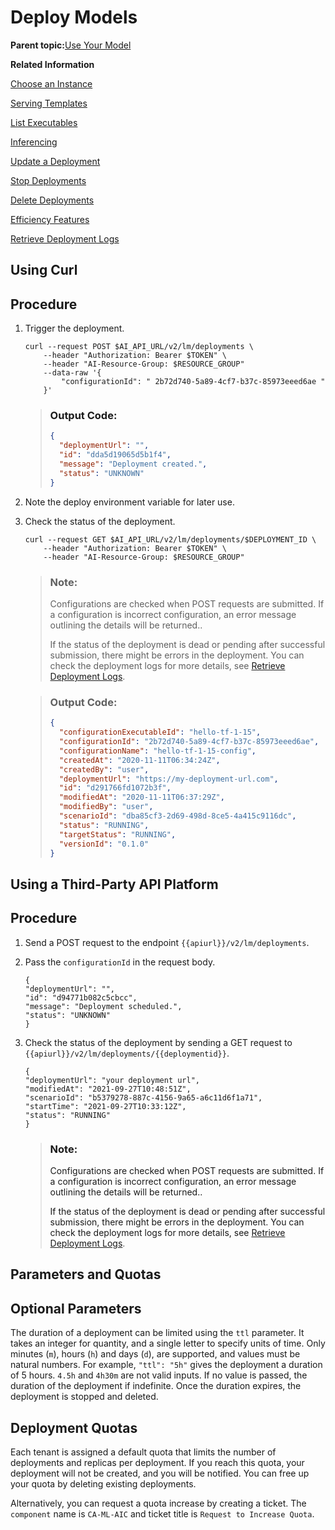 <!-- loiodd16e8ef75654dde831e7b812688e4fa -->

# Deploy Models

**Parent topic:**[Use Your Model](use-your-model-7f93e8f.md "You deploy your AI learning model to run inferences against it.")

**Related Information**  


[Choose an Instance](choose-an-instance-abd672f.md "You can configure SAP AI Core to use different infrastructure instances for different tasks, based on demand. SAP AI Core provides several preconfigured infrastructure bundles called “resource plans” and “instance types” for this purpose.")

[Serving Templates](serving-templates-20a8667.md "You use serving templates to manage your serving instances at the level of the main tenant. Serving templates define how a model is to be deployed.")

[List Executables](list-executables-6af8e60.md "An executable is a reusable template that defines a workflow or pipeline for tasks such as training a machine learning model or creating a deployment. It contains placeholders for input artifacts (datasets or models) and parameters (custom key-pair values) that enable the template to be reused in different scenarios.. You can list all of the executables in a resource group and get details of specific executables from a resource group. Serving templates are mapped to deployment executables.")

[Inferencing](inferencing-e348ecf.md "")

[Update a Deployment](update-a-deployment-9789ddd.md "")

[Stop Deployments](stop-deployments-b7d2577.md " ")

[Delete Deployments](delete-deployments-0193d17.md " ")

[Efficiency Features](efficiency-features-9fad26a.md "Discover features of the SAP AI Core runtime that improve efficiency and help manage resource consumption.")

[Retrieve Deployment Logs](retrieve-deployment-logs-4c86b88.md "Deployment and execution logs contain information about API processing and metrics.")

<a name="task_i3h_n13_tcc"/>

<!-- task\_i3h\_n13\_tcc -->

## Using Curl



<a name="task_i3h_n13_tcc__steps_klv_x3h_vcc"/>

## Procedure

1.  Trigger the deployment.

    ```
    curl --request POST $AI_API_URL/v2/lm/deployments \
        --header "Authorization: Bearer $TOKEN" \
        --header "AI-Resource-Group: $RESOURCE_GROUP"
        --data-raw '{
            "configurationId": " 2b72d740-5a89-4cf7-b37c-85973eeed6ae "
        }'
    
    ```

    > ### Output Code:  
    > ```json
    > {
    >   "deploymentUrl": "",
    >   "id": "dda5d19065d5b1f4",
    >   "message": "Deployment created.",
    >   "status": "UNKNOWN"
    > }
    > ```

2.  Note the deploy environment variable for later use.

3.  Check the status of the deployment.

    ```
    curl --request GET $AI_API_URL/v2/lm/deployments/$DEPLOYMENT_ID \
        --header "Authorization: Bearer $TOKEN" \
        --header "AI-Resource-Group: $RESOURCE_GROUP"   
    ```

    > ### Note:  
    > Configurations are checked when POST requests are submitted. If a configuration is incorrect configuration, an error message outlining the details will be returned..
    > 
    > If the status of the deployment is dead or pending after successful submission, there might be errors in the deployment. You can check the deployment logs for more details, see [Retrieve Deployment Logs](retrieve-deployment-logs-4c86b88.md).

    > ### Output Code:  
    > ```json
    > {
    >   "configurationExecutableId": "hello-tf-1-15",
    >   "configurationId": "2b72d740-5a89-4cf7-b37c-85973eeed6ae",
    >   "configurationName": "hello-tf-1-15-config",
    >   "createdAt": "2020-11-11T06:34:24Z",
    >   "createdBy": "user",
    >   "deploymentUrl": "https://my-deployment-url.com",
    >   "id": "d291766fd1072b3f",
    >   "modifiedAt": "2020-11-11T06:37:29Z",
    >   "modifiedBy": "user",
    >   "scenarioId": "dba85cf3-2d69-498d-8ce5-4a415c9116dc",
    >   "status": "RUNNING",
    >   "targetStatus": "RUNNING",
    >   "versionId": "0.1.0"
    > }
    > ```


<a name="task_cxf_n13_tcc"/>

<!-- task\_cxf\_n13\_tcc -->

## Using a Third-Party API Platform



<a name="task_cxf_n13_tcc__steps_zkd_whh_vcc"/>

## Procedure

1.  Send a POST request to the endpoint `{{apiurl}}/v2/lm/deployments`.

2.  Pass the `configurationId` in the request body.

    ```
    {
    "deploymentUrl": "",
    "id": "d94771b082c5cbcc",
    "message": "Deployment scheduled.",
    "status": "UNKNOWN"
    }
    ```

3.  Check the status of the deployment by sending a GET request to `{{apiurl}}/v2/lm/deployments/{{deploymentid}}`.

    ```
    {
    "deploymentUrl": "your deployment url",
    "modifiedAt": "2021-09-27T10:48:51Z",
    "scenarioId": "b5379278-887c-4156-9a65-a6c11d6f1a71",
    "startTime": "2021-09-27T10:33:12Z",
    "status": "RUNNING"
    }
    ```

    > ### Note:  
    > Configurations are checked when POST requests are submitted. If a configuration is incorrect configuration, an error message outlining the details will be returned..
    > 
    > If the status of the deployment is dead or pending after successful submission, there might be errors in the deployment. You can check the deployment logs for more details, see [Retrieve Deployment Logs](retrieve-deployment-logs-4c86b88.md).


<a name="concept_z3s_f3h_vcc"/>

<!-- concept\_z3s\_f3h\_vcc -->

## Parameters and Quotas



<a name="concept_z3s_f3h_vcc__d121e1165"/>

## Optional Parameters

The duration of a deployment can be limited using the `ttl` parameter. It takes an integer for quantity, and a single letter to specify units of time. Only minutes \(`m`\), hours \(`h`\) and days \(`d`\), are supported, and values must be natural numbers. For example, `"ttl": "5h"` gives the deployment a duration of 5 hours. `4.5h` and `4h30m` are not valid inputs. If no value is passed, the duration of the deployment if indefinite. Once the duration expires, the deployment is stopped and deleted.



<a name="concept_z3s_f3h_vcc__d121e1196"/>

## Deployment Quotas

Each tenant is assigned a default quota that limits the number of deployments and replicas per deployment. If you reach this quota, your deployment will not be created, and you will be notified. You can free up your quota by deleting existing deployments.

Alternatively, you can request a quota increase by creating a ticket. The `component` name is `CA-ML-AIC` and ticket title is `Request to Increase Quota`.

